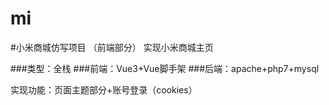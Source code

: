 # mi
#小米商城仿写项目 （前端部分）
实现小米商城主页

###类型：全栈 
###前端：Vue3+Vue脚手架
###后端：apache+php7+mysql


实现功能：页面主题部分+账号登录（cookies）